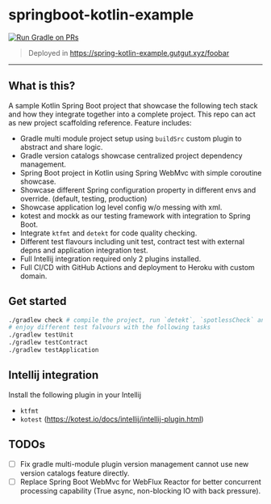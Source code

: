 # springboot-kotlin-example

[![Run Gradle on PRs](https://github.com/mingchuno/springboot-kotlin-example/actions/workflows/ci.yaml/badge.svg)](https://github.com/mingchuno/springboot-kotlin-example/actions/workflows/ci.yaml)

> Deployed in https://spring-kotlin-example.gutgut.xyz/foobar

---

## What is this?

A sample Kotlin Spring Boot project that showcase the following tech stack and how they integrate together into a
complete project. This repo can act as new project scaffolding reference. Feature includes:

- Gradle multi module project setup using `buildSrc` custom plugin to abstract and share logic.
- Gradle version catalogs showcase centralized project dependency management.
- Spring Boot project in Kotlin using Spring WebMvc with simple coroutine showcase.
- Showcase different Spring configuration property in different envs and override. (default, testing, production)
- Showcase application log level config w/o messing with xml.
- kotest and mockk as our testing framework with integration to Spring Boot.
- Integrate `ktfmt` and `detekt` for code quality checking.
- Different test flavours including unit test, contract test with external depns and application integration test.
- Full Intellij integration required only 2 plugins installed.
- Full CI/CD with GitHub Actions and deployment to Heroku with custom domain.

## Get started

```bash
./gradlew check # compile the project, run `detekt`, `spotlessCheck` and `test`
# enjoy different test falvours with the following tasks
./gradlew testUnit
./gradlew testContract
./gradlew testApplication
```

## Intellij integration

Install the following plugin in your Intellij

* `ktfmt`
* `kotest` (https://kotest.io/docs/intellij/intellij-plugin.html)

## TODOs

- [ ] Fix gradle multi-module plugin version management cannot use new version catalogs feature directly.
- [ ] Replace Spring Boot WebMvc for WebFlux Reactor for better concurrent processing capability (True async,
  non-blocking IO with back pressure).
